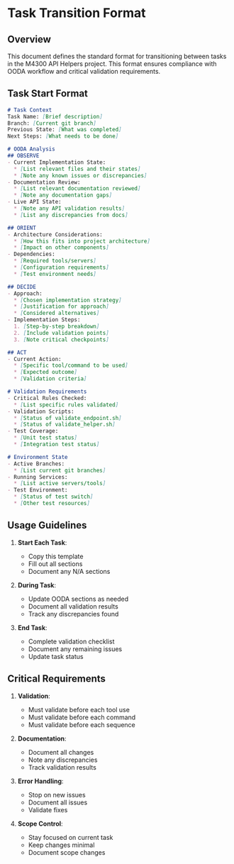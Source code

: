 # Task Transition Format

## Overview
This document defines the standard format for transitioning between tasks in the M4300 API Helpers project. This format ensures compliance with OODA workflow and critical validation requirements.

## Task Start Format

```markdown
# Task Context
Task Name: [Brief description]
Branch: [Current git branch]
Previous State: [What was completed]
Next Steps: [What needs to be done]

# OODA Analysis
## OBSERVE
- Current Implementation State:
  * [List relevant files and their states]
  * [Note any known issues or discrepancies]
- Documentation Review:
  * [List relevant documentation reviewed]
  * [Note any documentation gaps]
- Live API State:
  * [Note any API validation results]
  * [List any discrepancies from docs]

## ORIENT
- Architecture Considerations:
  * [How this fits into project architecture]
  * [Impact on other components]
- Dependencies:
  * [Required tools/servers]
  * [Configuration requirements]
  * [Test environment needs]

## DECIDE
- Approach:
  * [Chosen implementation strategy]
  * [Justification for approach]
  * [Considered alternatives]
- Implementation Steps:
  1. [Step-by-step breakdown]
  2. [Include validation points]
  3. [Note critical checkpoints]

## ACT
- Current Action:
  * [Specific tool/command to be used]
  * [Expected outcome]
  * [Validation criteria]

# Validation Requirements
- Critical Rules Checked:
  * [List specific rules validated]
- Validation Scripts:
  * [Status of validate_endpoint.sh]
  * [Status of validate_helper.sh]
- Test Coverage:
  * [Unit test status]
  * [Integration test status]

# Environment State
- Active Branches:
  * [List current git branches]
- Running Services:
  * [List active servers/tools]
- Test Environment:
  * [Status of test switch]
  * [Other test resources]
```

## Usage Guidelines

1. **Start Each Task**:
   - Copy this template
   - Fill out all sections
   - Document any N/A sections

2. **During Task**:
   - Update OODA sections as needed
   - Document all validation results
   - Track any discrepancies found

3. **End Task**:
   - Complete validation checklist
   - Document any remaining issues
   - Update task status

## Critical Requirements

1. **Validation**:
   - Must validate before each tool use
   - Must validate before each command
   - Must validate before each sequence

2. **Documentation**:
   - Document all changes
   - Note any discrepancies
   - Track validation results

3. **Error Handling**:
   - Stop on new issues
   - Document all issues
   - Validate fixes

4. **Scope Control**:
   - Stay focused on current task
   - Keep changes minimal
   - Document scope changes
